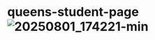 # queens-student-page![20250801_174221-min](https://github.com/user-attachments/assets/10348711-aca0-4640-82d8-863347642192)
